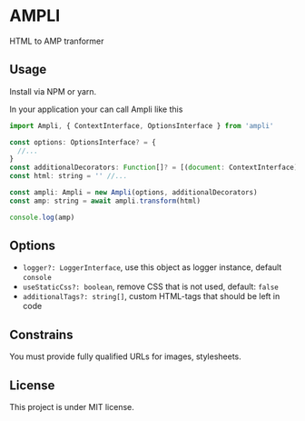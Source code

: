 # AMPLI

HTML to AMP tranformer

## Usage

Install via NPM or yarn.

In your application your can call Ampli like this

```javascript
import Ampli, { ContextInterface, OptionsInterface } from 'ampli'

const options: OptionsInterface? = {
  //...
}
const additionalDecorators: Function[]? = [(document: ContextInterface) => document]
const html: string = '' //...

const ampli: Ampli = new Ampli(options, additionalDecorators)
const amp: string = await ampli.transform(html)

console.log(amp)
```

## Options

* `logger?: LoggerInterface`, use this object as logger instance, default `console`
* `useStaticCss?: boolean`, remove CSS that is not used, default: `false`
* `additionalTags?: string[]`, custom HTML-tags that should be left in code

## Constrains

You must provide fully qualified URLs for images, stylesheets.

## License

This project is under MIT license.
